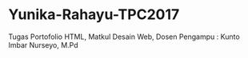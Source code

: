 # Yunika-Rahayu-TPC2017
Tugas Portofolio HTML, Matkul Desain Web, Dosen Pengampu : Kunto Imbar Nurseyo, M.Pd
